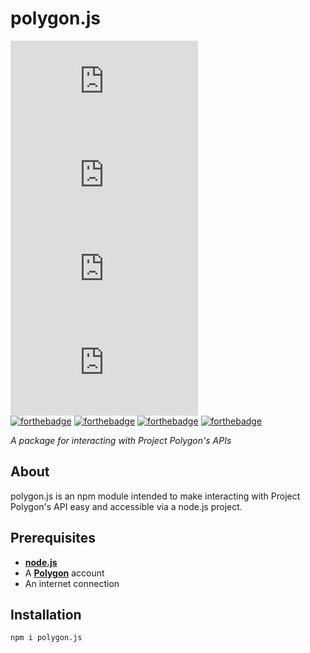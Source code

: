 # polygon.js 
![issues](https://img.shields.io/github/issues/I-Have-An-Issue/polygon.js) ![forks](https://img.shields.io/github/forks/I-Have-An-Issue/polygon.js) ![stars](https://img.shields.io/github/stars/I-Have-An-Issue/polygon.js) ![license](https://img.shields.io/github/license/I-Have-An-Issue/polygon.js)  
[![forthebadge](https://forthebadge.com/images/badges/0-percent-optimized.svg)](https://forthebadge.com)
[![forthebadge](https://forthebadge.com/images/badges/mom-made-pizza-rolls.svg)](https://forthebadge.com)
[![forthebadge](https://forthebadge.com/images/badges/powered-by-comcast.svg)](https://forthebadge.com)
[![forthebadge](https://raw.githubusercontent.com/I-Have-An-Issue/I-Have-An-Issue/main/i_eat_crayons.svg)](https://forthebadge.com)

*A package for interacting with Project Polygon's APIs*

## About

polygon.js is an npm module intended to make interacting with Project Polygon's API easy and accessible via a node.js project.

## Prerequisites

- [**node.js**](https://nodejs.org/en/download/)
- A [**Polygon**](https://polygon.pizzaboxer.xyz/) account
- An internet connection

## Installation

`npm i polygon.js`
